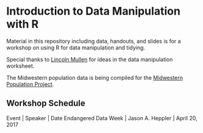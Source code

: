 # Introduction to Data Manipulation with R

Material in this repository including data, handouts, and slides is for
a workshop on using R for data manipulation and tidying.

Special thanks to [Lincoln Mullen](http://lincolnmullen.org) for ideas in the data manipulation worksheet.

The Midwestern population data is being compiled for the [Midwestern
Population Project](https://github.com/hepplerj/midwest-map-population).

## Workshop Schedule

Event | Speaker | Date
Endangered Data Week | Jason A. Heppler | April 20, 2017
